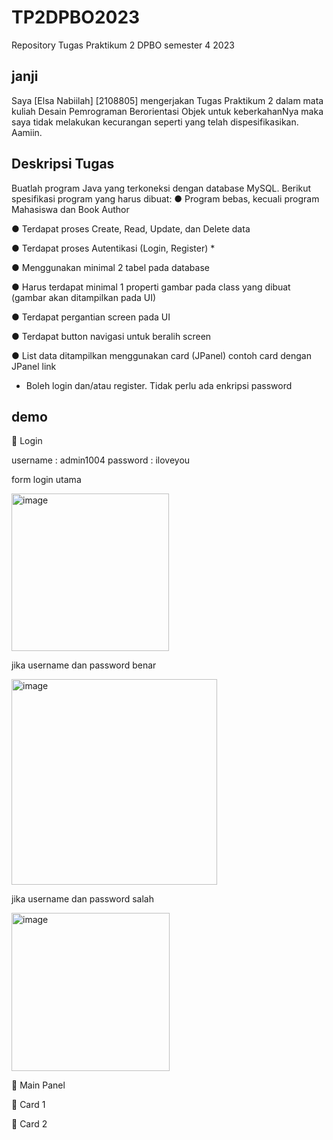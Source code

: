 # TP2DPBO2023
Repository Tugas Praktikum 2 DPBO semester 4 2023
## janji
Saya [Elsa Nabiilah] [2108805] mengerjakan Tugas Praktikum 2 dalam mata kuliah Desain Pemrograman Berorientasi Objek untuk keberkahanNya maka saya tidak melakukan kecurangan seperti yang telah dispesifikasikan. Aamiin.

## Deskripsi Tugas
Buatlah program Java yang terkoneksi dengan database MySQL. Berikut
spesifikasi program yang harus dibuat:
● Program bebas, kecuali program Mahasiswa dan Book Author

● Terdapat proses Create, Read, Update, dan Delete data

● Terdapat proses Autentikasi (Login, Register) *

● Menggunakan minimal 2 tabel pada database

● Harus terdapat minimal 1 properti gambar pada class yang dibuat (gambar
akan ditampilkan pada UI)

● Terdapat pergantian screen pada UI

● Terdapat button navigasi untuk beralih screen

● List data ditampilkan menggunakan card (JPanel)
contoh card dengan JPanel link

* Boleh login dan/atau register. Tidak perlu ada enkripsi password

## demo
🍎 Login 

username : admin1004
password : iloveyou

form login utama

<img width="252" alt="image" src="https://user-images.githubusercontent.com/101001227/231218703-3c4e73af-58f0-4083-a6e8-e6ba784fddc1.png">

jika username dan password benar

<img width="329" alt="image" src="https://user-images.githubusercontent.com/101001227/231218883-6eff096f-4e4e-4710-9be5-a822cdf33832.png">

jika username dan password salah 

<img width="253" alt="image" src="https://user-images.githubusercontent.com/101001227/231219253-2464e9d7-3c2c-4652-af7d-b3ef2efe8fc9.png">


🍎 Main Panel

🍎 Card 1

🍎 Card 2

